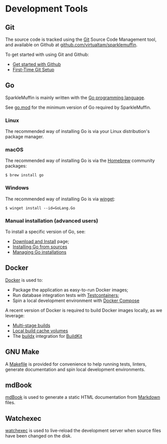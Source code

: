 # Development Tools

## Git
The source code is tracked using the [Git](https://git-scm.com/) Source Code Management
tool, and available on Github at
[github.com/virtualtam/sparklemuffin](https://github.com/virtualtam/sparklemuffin).

To get started with using Git and Github:

- [Get started with Github](https://docs.github.com/en/get-started)
- [First-Time Git Setup](https://git-scm.com/book/en/v2/Getting-Started-First-Time-Git-Setup)


## Go
SparkleMuffin is mainly written with the [Go programming language](https://go.dev/).

See [go.mod](https://github.com/virtualtam/sparklemuffin/blob/main/go.mod) for the
minimum version of Go required by SparkleMuffin.

### Linux
The recommended way of installing Go is via your Linux distribution's package manager.

### macOS
The recommended way of installing Go is via the [Homebrew](https://brew.sh/)
community packages:

```shell
$ brew install go
```

### Windows
The recommended way of installing Go is via [winget](https://github.com/microsoft/winget-cli):

```shell
$ winget install --id=GoLang.Go
```

### Manual installation (advanced users)
To install a specific version of Go, see:

- [Download and Install](https://go.dev/doc/install) page;
- [Installing Go from sources](https://go.dev/doc/install/source)
- [Managing Go installations](https://go.dev/doc/manage-install)

## Docker
[Docker](https://docs.docker.com/) is used to:

- Package the application as easy-to-run Docker images;
- Run database integration tests with [Testcontainers](https://testcontainers.com/);
- Spin a local development environment with [Docker Compose](https://docs.docker.com/compose/)


A recent version of Docker is required to build Docker images locally, as we leverage:

- [Multi-stage builds](https://docs.docker.com/build/building/multi-stage/)
- [Local build cache volumes](https://docs.docker.com/build/cache/)
- The [buildx](https://docs.docker.com/engine/reference/commandline/buildx_build/)
  integration for [BuildKit](https://docs.docker.com/build/buildkit/)


## GNU Make
A [Makefile](https://www.gnu.org/software/make/) is provided for convenience to help
running tests, linters, generate documentation and spin local development environments.


## mdBook
[mdBook](https://rust-lang.github.io/mdBook/) is used to generate a static HTML documentation
from [Markdown](https://rust-lang.github.io/mdBook/format/markdown.html) files.


## Watchexec
[watchexec](https://github.com/watchexec/watchexec) is used to live-reload the development
server when source files have been changed on the disk.
